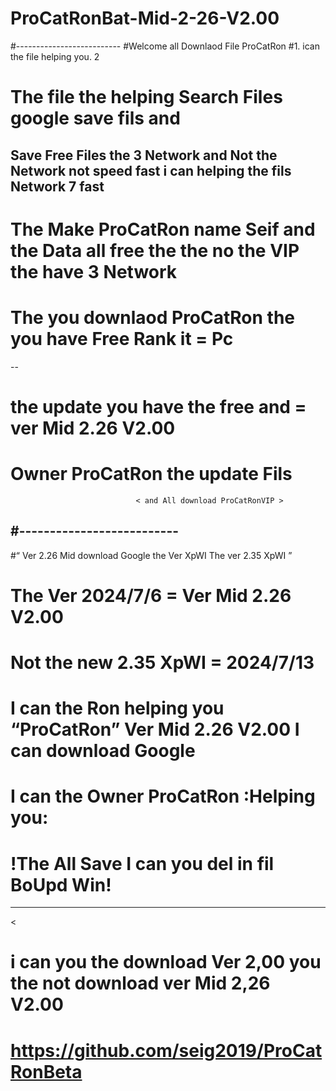 # ProCatRonBat-Mid-2-26-V2.00


#--------------------------
#Welcome all Downlaod File ProCatRon
#1. ican the file helping you. 2<join>  
# The file the helping Search Files google save fils and 

Save Free Files the 3 Network and Not the Network not speed fast i can   helping the fils Network 7 fast <Welcome all >
--- 
# The Make ProCatRon name Seif and the Data all free the  the no the VIP the have 3 Network

# The you downlaod ProCatRon the you have Free Rank it = Pc 

--
# the update you have the free and  = ver Mid 2.26 V2.00

# Owner ProCatRon the update Fils <Thx all download Free >
                                < and All download ProCatRonVIP >

                                
#--------------------------
------------------------------------------------------------
#“    Ver 2.26 Mid download Google the Ver XpWI The ver 2.35 XpWI                                                                  ”
# The Ver 2024/7/6 = Ver Mid 2.26 V2.00 
# Not the new 2.35 XpWI = 2024/7/13
   
 
# I can the Ron helping you “ProCatRon” Ver Mid 2.26 V2.00   I can download Google 

# I can the Owner ProCatRon :Helping you:
# !The All Save I can you del in fil BoUpd Win!
-----------------------------------------------------------------------


<
# i can you the download Ver 2,00 you the not download ver Mid 2,26 V2.00

# https://github.com/seig2019/ProCatRonBeta
>



